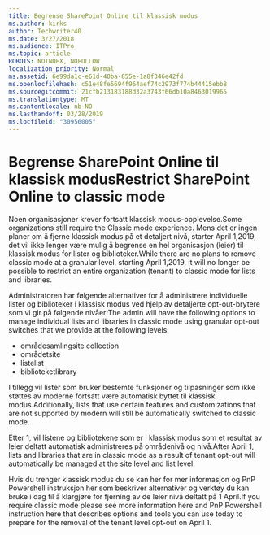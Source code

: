 ```yaml
---
title: Begrense SharePoint Online til klassisk modus
ms.author: kirks
author: Techwriter40
ms.date: 3/27/2018
ms.audience: ITPro
ms.topic: article
ROBOTS: NOINDEX, NOFOLLOW
localization_priority: Normal
ms.assetid: 6e99da1c-e61d-40ba-855e-1a8f346e42fd
ms.openlocfilehash: c51e48fe5694f964aef74c2973f774b44415ebb8
ms.sourcegitcommit: 21cfb213183188d32a3743f66db10a8463019965
ms.translationtype: MT
ms.contentlocale: nb-NO
ms.lasthandoff: 03/28/2019
ms.locfileid: "30956005"
---
```

# <a name="restrict-sharepoint-online-to-classic-mode"></a><span data-ttu-id="25d7e-102">Begrense SharePoint Online til klassisk modus</span><span class="sxs-lookup"><span data-stu-id="25d7e-102">Restrict SharePoint Online to classic mode</span></span>

<span data-ttu-id="25d7e-103">Noen organisasjoner krever fortsatt klassisk modus-opplevelse.</span><span class="sxs-lookup"><span data-stu-id="25d7e-103">Some organizations still require the Classic mode experience.</span></span> <span data-ttu-id="25d7e-104">Mens det er ingen planer om å fjerne klassisk modus på et detaljert nivå, starter April 1,2019, det vil ikke lenger være mulig å begrense en hel organisasjon (leier) til klassisk modus for lister og biblioteker.</span><span class="sxs-lookup"><span data-stu-id="25d7e-104">While there are no plans to remove classic mode at a granular level, starting April 1,2019, it will no longer be possible to restrict an entire organization (tenant) to classic mode for lists and libraries.</span></span>

<span data-ttu-id="25d7e-105">Administratoren har følgende alternativer for å administrere individuelle lister og biblioteker i klassisk modus ved hjelp av detaljerte opt-out-brytere som vi gir på følgende nivåer:</span><span class="sxs-lookup"><span data-stu-id="25d7e-105">The admin will have the following options to manage individual lists and libraries in classic mode using granular opt-out switches that we provide at the following levels:</span></span>

- <span data-ttu-id="25d7e-106">områdesamling</span><span class="sxs-lookup"><span data-stu-id="25d7e-106">site collection</span></span>
- <span data-ttu-id="25d7e-107">området</span><span class="sxs-lookup"><span data-stu-id="25d7e-107">site</span></span>
- <span data-ttu-id="25d7e-108">liste</span><span class="sxs-lookup"><span data-stu-id="25d7e-108">list</span></span>
- <span data-ttu-id="25d7e-109">biblioteket</span><span class="sxs-lookup"><span data-stu-id="25d7e-109">library</span></span>

<span data-ttu-id="25d7e-110">I tillegg vil lister som bruker bestemte funksjoner og tilpasninger som ikke støttes av moderne fortsatt være automatisk byttet til klassisk modus.</span><span class="sxs-lookup"><span data-stu-id="25d7e-110">Additionally, lists that use certain features and customizations that are not supported by modern will still be automatically switched to classic mode.</span></span>

<span data-ttu-id="25d7e-111">Etter 1, vil listene og bibliotekene som er i klassisk modus som et resultat av leier deltatt automatisk administreres på områdenivå og nivå.</span><span class="sxs-lookup"><span data-stu-id="25d7e-111">After April 1, lists and libraries that are in classic mode as a result of tenant opt-out will automatically be managed at the site level and list level.</span></span>

<span data-ttu-id="25d7e-112">Hvis du trenger klassisk modus du se kan her for mer informasjon og PnP Powershell instruksjon her som beskriver alternativer og verktøy du kan bruke i dag til å klargjøre for fjerning av de leier nivå deltatt på 1 April.</span><span class="sxs-lookup"><span data-stu-id="25d7e-112">If you require classic mode please see more information here and PnP Powershell instruction here that describes options and tools you can use today to prepare for the removal of the tenant level opt-out on April 1.</span></span>
